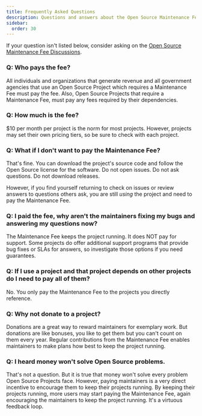 ```yaml
---
title: Frequently Asked Questions
description: Questions and answers about the Open Source Maintenance Fee
sidebar:
  order: 30
---
```


If your question isn't listed below, consider asking on the [Open Source Maintenance Fee Discussions](https://github.com/orgs/opensourcemaintenancefee/discussions).

### Q: Who pays the fee?

All individuals and organizations that generate revenue and all government agencies that use an Open Source Project which requires a Maintenance Fee must pay the fee. Also, Open Source Projects that require a Maintenance Fee, must pay any fees required by their dependencies.

### Q: How much is the fee?

$10 per month per project is the norm for most projects. However, projects may set their own pricing tiers, so be sure to check with each project.

### Q: What if I don't want to pay the Maintenance Fee?

That's fine. You can download the project's source code and follow the Open Source license for the software. Do not open issues. Do not ask questions. Do not download releases.

However, if you find yourself returning to check on issues or review answers to questions others ask, you are still _using_ the project and need to pay the Maintenance Fee.

### Q: I paid the fee, why aren't the maintainers fixing my bugs and answering my questions now?

The Maintenance Fee keeps the project running. It does NOT pay for support. Some projects do offer additional support programs that provide bug fixes or SLAs for answers, so investigate those options if you need guarantees.

### Q: If I use a project and that project depends on other projects do I need to pay all of them?

No. You only pay the Maintenance Fee to the projects you directly reference.

### Q: Why not donate to a project?

Donations are a great way to reward maintainers for exemplary work. But donations are like bonuses, you like to get them but you can't count on them every year. Regular contributions from the Maintenance Fee enables maintainers to make plans how best to keep the project running.

### Q: I heard money won't solve Open Source problems.

That's not a question. But it is true that money won't solve every problem Open Source Projects face. However, paying maintainers is a very direct incentive to encourage them to keep their projects running. By keeping their projects running, more users may start paying the Maintenance Fee, again encouraging the maintainers to keep the project running. It's a virtuous feedback loop.

